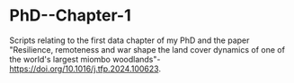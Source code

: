 # PhD--Chapter-1
Scripts relating to the first data chapter of my PhD and the paper "Resilience, remoteness and war shape the land cover dynamics of one of the world's largest miombo woodlands"- https://doi.org/10.1016/j.tfp.2024.100623. 
